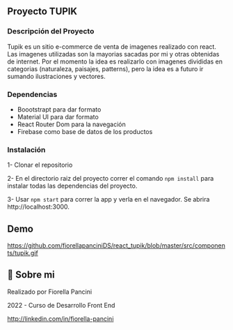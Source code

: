 ##  Proyecto TUPIK

### Descripción del Proyecto

Tupik es un sitio e-commerce de venta de imagenes realizado con react. 
Las imagenes utilizadas son la mayorias sacadas por mi y otras obtenidas de internet.
Por el momento la idea es realizarlo con imagenes divididas en categorias (naturaleza, paisajes, patterns), pero la idea es a futuro ir sumando ilustraciones y vectores.



### Dependencias

* Boootstrapt  para dar formato
* Material UI para dar formato
* React Router Dom para la navegación
* Firebase como base de datos de los productos


### Instalación

1- Clonar el repositorio

2- En el directorio raiz del proyecto correr el comando ```npm install``` para instalar todas las dependencias del proyecto.

3- Usar ```npm start``` para correr la app y verla en el navegador. Se abrira http://localhost:3000. 

## Demo

https://github.com/fiorellapanciniDS/react_tupik/blob/master/src/components/tupik.gif


## 🚀 Sobre mi
Realizado por Fiorella Pancini

2022 - Curso de Desarrollo Front End

http://linkedin.com/in/fiorella-pancini
